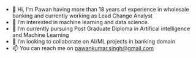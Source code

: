 - 👋 Hi, I’m Pawan having more than 18 years of  experience in wholesale banking and currently working as Lead Change Analyst
- 👀 I’m interested in machine learning and data science.
- 🌱 I’m currently pursuing Post Graduate Diploma in Artifical intelligence and Machine Learning
- 💞️ I’m looking to collaborate on AI/ML projects in banking domain
- 📫 You can reach me on pawankumar.singh@gmail.com

<!---
Pawan1479/Pawan1479 is a ✨ special ✨ repository because its `README.md` (this file) appears on your GitHub profile.
You can click the Preview link to take a look at your changes.
--->
